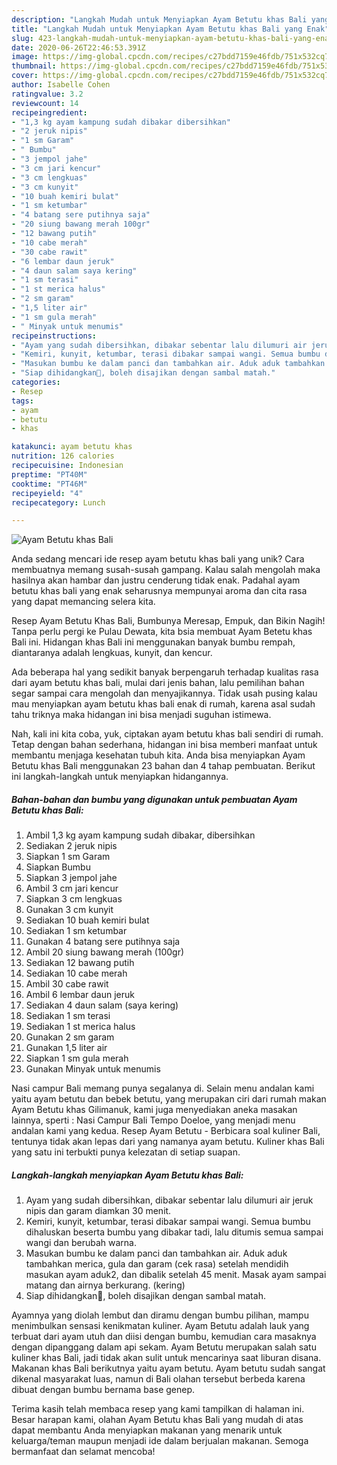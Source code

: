 ```yaml
---
description: "Langkah Mudah untuk Menyiapkan Ayam Betutu khas Bali yang Enak"
title: "Langkah Mudah untuk Menyiapkan Ayam Betutu khas Bali yang Enak"
slug: 423-langkah-mudah-untuk-menyiapkan-ayam-betutu-khas-bali-yang-enak
date: 2020-06-26T22:46:53.391Z
image: https://img-global.cpcdn.com/recipes/c27bdd7159e46fdb/751x532cq70/ayam-betutu-khas-bali-foto-resep-utama.jpg
thumbnail: https://img-global.cpcdn.com/recipes/c27bdd7159e46fdb/751x532cq70/ayam-betutu-khas-bali-foto-resep-utama.jpg
cover: https://img-global.cpcdn.com/recipes/c27bdd7159e46fdb/751x532cq70/ayam-betutu-khas-bali-foto-resep-utama.jpg
author: Isabelle Cohen
ratingvalue: 3.2
reviewcount: 14
recipeingredient:
- "1,3 kg ayam kampung sudah dibakar dibersihkan"
- "2 jeruk nipis"
- "1 sm Garam"
- " Bumbu"
- "3 jempol jahe"
- "3 cm jari kencur"
- "3 cm lengkuas"
- "3 cm kunyit"
- "10 buah kemiri bulat"
- "1 sm ketumbar"
- "4 batang sere putihnya saja"
- "20 siung bawang merah 100gr"
- "12 bawang putih"
- "10 cabe merah"
- "30 cabe rawit"
- "6 lembar daun jeruk"
- "4 daun salam saya kering"
- "1 sm terasi"
- "1 st merica halus"
- "2 sm garam"
- "1,5 liter air"
- "1 sm gula merah"
- " Minyak untuk menumis"
recipeinstructions:
- "Ayam yang sudah dibersihkan, dibakar sebentar lalu dilumuri air jeruk nipis dan garam diamkan 30 menit."
- "Kemiri, kunyit, ketumbar, terasi dibakar sampai wangi. Semua bumbu dihaluskan beserta bumbu yang dibakar tadi, lalu ditumis semua sampai wangi dan berubah warna."
- "Masukan bumbu ke dalam panci dan tambahkan air. Aduk aduk tambahkan merica, gula dan garam (cek rasa) setelah mendidih masukan ayam aduk2, dan dibalik setelah 45 menit. Masak ayam sampai matang dan airnya berkurang. (kering)"
- "Siap dihidangkan🥰, boleh disajikan dengan sambal matah."
categories:
- Resep
tags:
- ayam
- betutu
- khas

katakunci: ayam betutu khas 
nutrition: 126 calories
recipecuisine: Indonesian
preptime: "PT40M"
cooktime: "PT46M"
recipeyield: "4"
recipecategory: Lunch

---
```



![Ayam Betutu khas Bali](https://img-global.cpcdn.com/recipes/c27bdd7159e46fdb/751x532cq70/ayam-betutu-khas-bali-foto-resep-utama.jpg)

Anda sedang mencari ide resep ayam betutu khas bali yang unik? Cara membuatnya memang susah-susah gampang. Kalau salah mengolah maka hasilnya akan hambar dan justru cenderung tidak enak. Padahal ayam betutu khas bali yang enak seharusnya mempunyai aroma dan cita rasa yang dapat memancing selera kita.

Resep Ayam Betutu Khas Bali, Bumbunya Meresap, Empuk, dan Bikin Nagih! Tanpa perlu pergi ke Pulau Dewata, kita bsia membuat Ayam Betetu khas Bali ini. Hidangan khas Bali ini menggunakan banyak bumbu rempah, diantaranya adalah lengkuas, kunyit, dan kencur.

Ada beberapa hal yang sedikit banyak berpengaruh terhadap kualitas rasa dari ayam betutu khas bali, mulai dari jenis bahan, lalu pemilihan bahan segar sampai cara mengolah dan menyajikannya. Tidak usah pusing kalau mau menyiapkan ayam betutu khas bali enak di rumah, karena asal sudah tahu triknya maka hidangan ini bisa menjadi suguhan istimewa.


Nah, kali ini kita coba, yuk, ciptakan ayam betutu khas bali sendiri di rumah. Tetap dengan bahan sederhana, hidangan ini bisa memberi manfaat untuk membantu menjaga kesehatan tubuh kita. Anda bisa menyiapkan Ayam Betutu khas Bali menggunakan 23 bahan dan 4 tahap pembuatan. Berikut ini langkah-langkah untuk menyiapkan hidangannya.

<!--inarticleads1-->

##### Bahan-bahan dan bumbu yang digunakan untuk pembuatan Ayam Betutu khas Bali:

1. Ambil 1,3 kg ayam kampung sudah dibakar, dibersihkan
1. Sediakan 2 jeruk nipis
1. Siapkan 1 sm Garam
1. Siapkan  Bumbu
1. Siapkan 3 jempol jahe
1. Ambil 3 cm jari kencur
1. Siapkan 3 cm lengkuas
1. Gunakan 3 cm kunyit
1. Sediakan 10 buah kemiri bulat
1. Sediakan 1 sm ketumbar
1. Gunakan 4 batang sere putihnya saja
1. Ambil 20 siung bawang merah (100gr)
1. Sediakan 12 bawang putih
1. Sediakan 10 cabe merah
1. Ambil 30 cabe rawit
1. Ambil 6 lembar daun jeruk
1. Sediakan 4 daun salam (saya kering)
1. Sediakan 1 sm terasi
1. Sediakan 1 st merica halus
1. Gunakan 2 sm garam
1. Gunakan 1,5 liter air
1. Siapkan 1 sm gula merah
1. Gunakan  Minyak untuk menumis


Nasi campur Bali memang punya segalanya di. Selain menu andalan kami yaitu ayam betutu dan bebek betutu, yang merupakan ciri dari rumah makan Ayam Betutu khas Gilimanuk, kami juga menyediakan aneka masakan lainnya, sperti : Nasi Campur Bali Tempo Doeloe, yang menjadi menu andalan kami yang kedua. Resep Ayam Betutu - Berbicara soal kuliner Bali, tentunya tidak akan lepas dari yang namanya ayam betutu. Kuliner khas Bali yang satu ini terbukti punya kelezatan di setiap suapan. 

<!--inarticleads2-->

##### Langkah-langkah menyiapkan Ayam Betutu khas Bali:

1. Ayam yang sudah dibersihkan, dibakar sebentar lalu dilumuri air jeruk nipis dan garam diamkan 30 menit.
1. Kemiri, kunyit, ketumbar, terasi dibakar sampai wangi. Semua bumbu dihaluskan beserta bumbu yang dibakar tadi, lalu ditumis semua sampai wangi dan berubah warna.
1. Masukan bumbu ke dalam panci dan tambahkan air. Aduk aduk tambahkan merica, gula dan garam (cek rasa) setelah mendidih masukan ayam aduk2, dan dibalik setelah 45 menit. Masak ayam sampai matang dan airnya berkurang. (kering)
1. Siap dihidangkan🥰, boleh disajikan dengan sambal matah.


Ayamnya yang diolah lembut dan diramu dengan bumbu pilihan, mampu menimbulkan sensasi kenikmatan kuliner. Ayam Betutu adalah lauk yang terbuat dari ayam utuh dan diisi dengan bumbu, kemudian cara masaknya dengan dipanggang dalam api sekam. Ayam Betutu merupakan salah satu kuliner khas Bali, jadi tidak akan sulit untuk mencarinya saat liburan disana. Makanan khas Bali berikutnya yaitu ayam betutu. Ayam betutu sudah sangat dikenal masyarakat luas, namun di Bali olahan tersebut berbeda karena dibuat dengan bumbu bernama base genep. 

Terima kasih telah membaca resep yang kami tampilkan di halaman ini. Besar harapan kami, olahan Ayam Betutu khas Bali yang mudah di atas dapat membantu Anda menyiapkan makanan yang menarik untuk keluarga/teman maupun menjadi ide dalam berjualan makanan. Semoga bermanfaat dan selamat mencoba!
